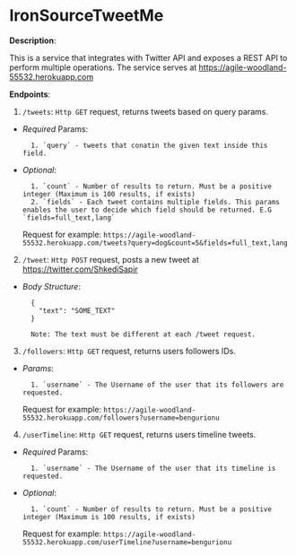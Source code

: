 # IronSourceTweetMe

**Description**:

This is a service that integrates with Twitter API and exposes a REST API to perform multiple operations.
The service serves at https://agile-woodland-55532.herokuapp.com

**Endpoints**:

1. `/tweets`: `Http GET` request, returns tweets based on query params.
* *Required* Params:

        1. `query` - tweets that conatin the given text inside this field.
* *Optional*:

        1. `count` - Number of results to return. Must be a positive integer (Maximum is 100 results, if exists)
        2. `fields` - Each tweet contains multiple fields. This params enables the user to decide which field should be returned. E.G `fields=full_text,lang`
        
    Request for example: `https://agile-woodland-55532.herokuapp.com/tweets?query=dog&count=5&fields=full_text,lang`
    

2. `/tweet`: `Http POST` request, posts a new tweet at https://twitter.com/ShkediSapir
* *Body Structure*:

        {
          "text": "SOME_TEXT"
        }
        
        Note: The text must be different at each /tweet request.
         
    
3. `/followers`: `Http GET` request, returns users followers IDs.
* *Params*:

        1. `username` - The Username of the user that its followers are requested.
        
    Request for example: `https://agile-woodland-55532.herokuapp.com/followers?username=bengurionu`
    

4. `/userTimeline`: `Http GET` request, returns users timeline tweets.
* *Required* Params:

        1. `username` - The Username of the user that its timeline is requested.
* *Optional*:

        1. `count` - Number of results to return. Must be a positive integer (Maximum is 100 results, if exists)
        
    Request for example: `https://agile-woodland-55532.herokuapp.com/userTimeline?username=bengurionu` 
